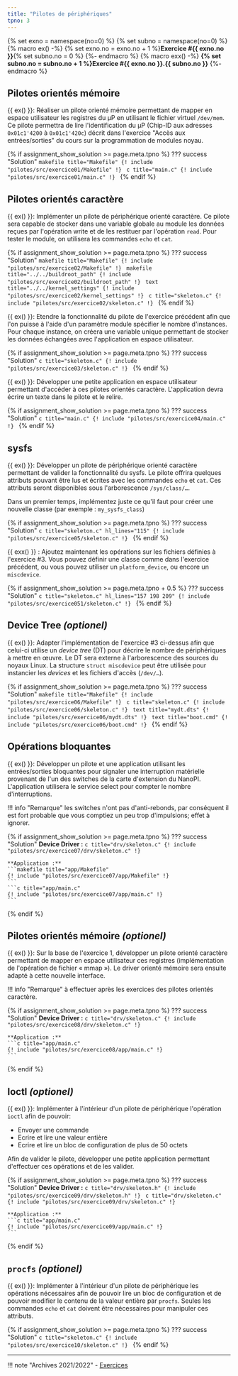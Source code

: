 ```yaml
---
title: "Pilotes de périphériques"
tpno: 3
---
```


{% set exno = namespace(no=0) %}
{% set subno = namespace(no=0) %}
{% macro ex() -%}
{% set exno.no = exno.no + 1 %}**Exercice #{{ exno.no }}**{% set subno.no = 0 %}
{%- endmacro %}
{% macro exx() -%}
**{% set subno.no = subno.no + 1 %}Exercice #{{ exno.no }}.{{ subno.no }}**
{%- endmacro %}

## Pilotes orientés mémoire

{{ ex() }}: Réaliser un pilote orienté mémoire permettant de mapper en espace utilisateur les registres du µP en utilisant le fichier virtuel `/dev/mem`. Ce pilote permettra de lire l'identification du µP (Chip-ID aux adresses `0x01c1'4200` à `0x01c1'420c`) décrit dans l'exercice "Accès aux entrées/sorties" du cours sur la programmation de modules noyau.

{% if assignment_show_solution >= page.meta.tpno %}
??? success "Solution"
    ```makefile title="Makefile"
    {! include "pilotes/src/exercice01/Makefile" !}
    ```
    ```c title="main.c"
    {! include "pilotes/src/exercice01/main.c" !}
    ```
{% endif %}

## Pilotes orientés caractère

{{ ex() }}: Implémenter un pilote de périphérique orienté caractère. Ce pilote sera capable de stocker dans une variable globale au module les données reçues par l'opération write et de les restituer par l'opération `read`. Pour tester le module, on utilisera les commandes `echo` et `cat`.

{% if assignment_show_solution >= page.meta.tpno %}
??? success "Solution"
    ```makefile title="Makefile"
    {! include "pilotes/src/exercice02/Makefile" !}
    ```
    ```makefile title="../../buildroot_path"
    {! include "pilotes/src/exercice02/buildroot_path" !}
    ```
    ```text title="../../kernel_settings"
    {! include "pilotes/src/exercice02/kernel_settings" !}
    ```
    ```c title="skeleton.c"
    {! include "pilotes/src/exercice02/skeleton.c" !}
    ```
{% endif %}

{{ ex() }}: Etendre la fonctionnalité du pilote de l'exercice précédent afin que l'on puisse à l'aide d'un paramètre module spécifier le nombre d'instances. Pour chaque instance, on créera une variable unique permettant de stocker les données échangées avec l'application en espace utilisateur.

{% if assignment_show_solution >= page.meta.tpno %}
??? success "Solution"
    ```c title="skeleton.c"
    {! include "pilotes/src/exercice03/skeleton.c" !}
    ```
{% endif %}

{{ ex() }}: Développer une petite application en espace utilisateur permettant d'accéder à ces pilotes orientés caractère. L'application devra écrire un texte dans le pilote et le relire.

{% if assignment_show_solution >= page.meta.tpno %}
??? success "Solution"
    ```c title="main.c"
    {! include "pilotes/src/exercice04/main.c" !}
    ```
{% endif %}

## sysfs

{{ ex() }}: Développer un pilote de périphérique orienté caractère permettant de valider la fonctionnalité du sysfs. Le pilote offrira quelques attributs pouvant être lus et écrites avec les commandes `echo` et `cat`. Ces attributs seront disponibles sous l'arborescence `/sys/class/…`.

Dans un premier temps, implémentez juste ce qu'il faut pour créer une nouvelle classe (par exemple : `my_sysfs_class`)

{% if assignment_show_solution >= page.meta.tpno %}
??? success "Solution"
    ```c title="skeleton.c" hl_lines="115"
    {! include "pilotes/src/exercice05/skeleton.c" !}
    ```
{% endif %}


{{ exx() }} : Ajoutez maintenant les opérations sur les fichiers définies à l'exercice #3. Vous pouvez définir une classe
comme dans l'exercice précédent, ou vous pouvez utiliser un `platform_device`, ou encore un `miscdevice`.

{% if assignment_show_solution >= page.meta.tpno + 0.5 %}
??? success "Solution"
    ```c title="skeleton.c" hl_lines="157 198 209"
    {! include "pilotes/src/exercice051/skeleton.c" !}
    ```
{% endif %}

## Device Tree _(optionel)_

{{ ex() }}:
Adapter l'implémentation de l'exercice #3 ci-dessus afin que celui-ci utilise un _device tree_ (DT) pour décrire le nombre de périphériques à mettre en œuvre. Le DT sera externe à l'arborescence des sources du noyaux Linux. La structure `struct miscdevice` peut être utilisée pour instancier les _devices_ et les fichiers d'accès (`/dev/…`).

{% if assignment_show_solution >= page.meta.tpno %}
??? success "Solution"
    ```makefile title="Makefile"
    {! include "pilotes/src/exercice06/Makefile" !}
    ```
    ```c title="skeleton.c"
    {! include "pilotes/src/exercice06/skeleton.c" !}
    ```
    ```text title="mydt.dts"
    {! include "pilotes/src/exercice06/mydt.dts" !}
    ```
    ```text title="boot.cmd"
    {! include "pilotes/src/exercice06/boot.cmd" !}
    ```
{% endif %}


## Opérations bloquantes

{{ ex() }}: Développer un pilote et une application utilisant les entrées/sorties bloquantes pour signaler une interruption matérielle provenant de l'un des switches de la carte d'extension du NanoPI. L'application utilisera le service select pour compter le nombre d'interruptions.

!!! info "Remarque"
    les switches n'ont pas d'anti-rebonds, par conséquent il est fort probable que vous comptiez un peu trop
    d'impulsions; effet à ignorer.

{% if assignment_show_solution >= page.meta.tpno %}
??? success "Solution"
    **Device Driver :**
    ```c title="drv/skeleton.c"
    {! include "pilotes/src/exercice07/drv/skeleton.c" !}
    ```

    **Application :**
    ```makefile title="app/Makefile"
    {! include "pilotes/src/exercice07/app/Makefile" !}
    ```
    ```c title="app/main.c"
    {! include "pilotes/src/exercice07/app/main.c" !}
    ```
{% endif %}

## Pilotes orientés mémoire _(optionel)_

{{ ex() }}: Sur la base de l'exercice 1, développer un pilote orienté caractère permettant de mapper en espace utilisateur ces registres (implémentation de l'opération de fichier « mmap »). 
Le driver orienté mémoire sera ensuite adapté à cette nouvelle interface.

!!! info "Remarque"
    à effectuer après les exercices des pilotes orientés caractère.

{% if assignment_show_solution >= page.meta.tpno %}
??? success "Solution"
    **Device Driver :**
    ```c title="drv/skeleton.c"
    {! include "pilotes/src/exercice08/drv/skeleton.c" !}
    ```

    **Application :**
    ```c title="app/main.c"
    {! include "pilotes/src/exercice08/app/main.c" !}
    ```
{% endif %}

## Ioctl _(optionel)_

{{ ex() }}: Implémenter à l'intérieur d'un pilote de périphérique l'opération `ioctl` afin de pouvoir:

- Envoyer une commande
- Ecrire et lire une valeur entière
- Ecrire et lire un bloc de configuration de plus de 50 octets

Afin de valider le pilote, développer une petite application permettant d'effectuer ces opérations et de les valider. 

{% if assignment_show_solution >= page.meta.tpno %}
??? success "Solution"
    **Device Driver :**
    ```c title="drv/skeleton.h"
    {! include "pilotes/src/exercice09/drv/skeleton.h" !}
    ```
    ```c title="drv/skeleton.c"
    {! include "pilotes/src/exercice09/drv/skeleton.c" !}
    ```

    **Application :**
    ```c title="app/main.c"
    {! include "pilotes/src/exercice09/app/main.c" !}
    ```
{% endif %}

## `procfs` _(optionel)_

{{ ex() }}: Implémenter à l'intérieur d'un pilote de périphérique les opérations nécessaires afin de pouvoir lire un bloc de configuration et de pouvoir modifier le contenu de la valeur entière par `procfs`. Seules les commandes `echo` et `cat` doivent être nécessaires pour manipuler ces attributs.

{% if assignment_show_solution >= page.meta.tpno %}
??? success "Solution"
    ```c title="skeleton.c"
    {! include "pilotes/src/exercice10/skeleton.c" !}
    ```
{% endif %}

---

!!! note "Archives 2021/2022"
    - [Exercices](pilotes/sp.04.2_mas_csel_noyau_pilotes_exercices.pdf)

